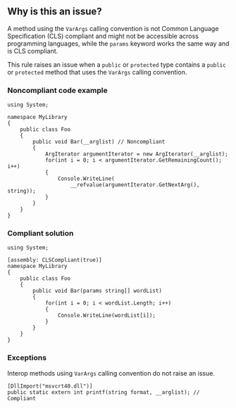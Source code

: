 ## Why is this an issue?

A method using the `VarArgs` calling convention is not Common Language Specification (CLS) compliant and might not be accessible across
programming languages, while the `params` keyword works the same way and is CLS compliant.

This rule raises an issue when a `public` or `protected` type contains a `public` or `protected` method
that uses the `VarArgs` calling convention.

### Noncompliant code example

    using System;
    
    namespace MyLibrary
    {
        public class Foo
        {
            public void Bar(__arglist) // Noncompliant
            {
                ArgIterator argumentIterator = new ArgIterator(__arglist);
                for(int i = 0; i < argumentIterator.GetRemainingCount(); i++)
                {
                    Console.WriteLine(
                        __refvalue(argumentIterator.GetNextArg(), string));
                }
            }
        }
    }

### Compliant solution

    using System;
    
    [assembly: CLSCompliant(true)]
    namespace MyLibrary
    {
        public class Foo
        {
            public void Bar(params string[] wordList)
            {
                for(int i = 0; i < wordList.Length; i++)
                {
                    Console.WriteLine(wordList[i]);
                }
            }
        }
    }

### Exceptions

Interop methods using `VarArgs` calling convention do not raise an issue.

    [DllImport("msvcrt40.dll")]
    public static extern int printf(string format, __arglist); // Compliant